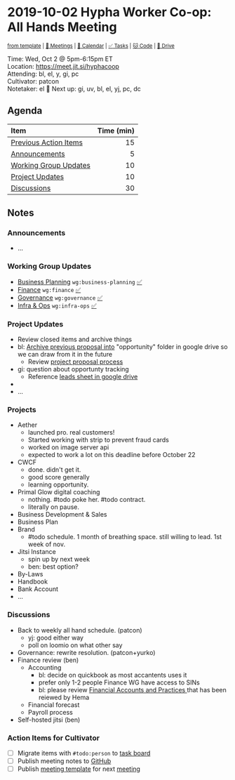# 2019-10-02 Hypha Worker Co-op: All Hands Meeting

<sup>[from template][template] | [:notebook: Meetings][meetings] | [:date: Calendar][calendar] | [:white_check_mark: Tasks][tasks] | [:cat: Code][gh] | [:open_file_folder: Drive][gdrive]</sup>

Time: Wed, Oct 2 @ 5pm-6:15pm ET  
Location:  https://meet.jit.si/hyphacoop  
Attending: bl, el, y, gi, pc  
Cultivator: patcon  
Notetaker: el :raising_hand: Next up: gi, uv, bl, el, yj, pc, dc

## Agenda

| Item                                            | Time (min) |
|:------------------------------------------------|-----------:|
| [Previous Action Items][tasks]                  |         15 |
| [Announcements](#Announcements)                 |          5 |
| [Working Group Updates](#Working-Group-Updates) |         10 |
| [Project Updates](#Project-Updates)             |         10 |
| [Discussions](#Discussions)                     |         30 |

## Notes

### Announcements

- ...

### Working Group Updates

- [Business Planning][biz-wg] `wg:business-planning` [:white_check_mark:](https://github.com/orgs/hyphacoop/projects/2?card_filter_query=label:"wg:business-planning")
- [Finance][fin-wg] `wg:finance` [:white_check_mark:](https://github.com/orgs/hyphacoop/projects/2?card_filter_query=label:"wg:finance")
- [Governance][gov-wg] `wg:governance` [:white_check_mark:](https://github.com/orgs/hyphacoop/projects/2?card_filter_query=label:"wg:goverance")
- [Infra & Ops][ops-wg] `wg:infra-ops` [:white_check_mark:](https://github.com/orgs/hyphacoop/projects/2?card_filter_query=label:"wg:infra-ops")

### Project Updates

- Review closed items and archive things
- bl: [Archive previous proposal into](https://drive.google.com/drive/u/0/folders/16t8LY9henXWVgf7ntWkvLTPbNsvzkYXU) "opportunity" folder in google drive so we can draw from it in the future
    - Review [project proposal process](https://github.com/hyphacoop/handbook/pull/20/files)
- gi: question about opportunty tracking
    - Reference [leads sheet in google drive](https://link.hypha.coop/leads)
- 
- ...

### Projects
- Aether
    - launched pro. real customers!
    - Started working with strip to prevent fraud cards
    - worked on image server api
    - expected to work a lot on this deadline before October 22
- CWCF
    - done. didn't get it.
    - good score generally
    - learning opportunity.
- Primal Glow digital coaching
    - nothing. #todo poke her. #todo contract.
    - literally on pause.
- Business Development & Sales
- Business Plan
- Brand
    - #todo schedule. 1 month of breathing space. still willing to lead. 1st week of nov.
- Jitsi Instance
    - spin up by next week
    - ben: best option?
- By-Laws
- Handbook
- Bank Account
- ...

### Discussions

- Back to weekly all hand schedule. (patcon)
    - yj: good either way
    - poll on loomio on what other say
- Governance: rewrite resolution. (patcon+yurko)
- Finance review (ben)
    - Accounting
        - bl: decide on quickbook as most accantents uses it
        - prefer only 1-2 people Finance WG have access to SINs
        - bl: please review [Financial Accounts and Practices
](https://hackmd.io/aEw_aVVIQwSWRxtKQa7wuQ) that has been reiewed by Hema
    - Financial forecast
    - Payroll process
- Self-hosted jitsi (ben)

### Action Items for Cultivator

- [ ] Migrate items with `#todo:person` to [task board][tasks]
- [ ] Publish meeting notes to [GitHub][gh]
- [ ] Publish [meeting template][template] for next [meeting][meetings]

<!-- Links: Important -->
[template]: https://link.hypha.coop/template
[meetings]: https://link.hypha.coop/meetings
[calendar]: https://link.hypha.coop/calendar
[tasks]:    https://link.hypha.coop/tasks
[gh]:       https://link.hypha.coop/gh
[gdrive]:   https://link.hypha.coop/gdrive

<!-- Links: Working Groups -->
[biz-wg]: https://link.hypha.coop/biz-wg
[fin-wg]: https://link.hypha.coop/fin-wg
[gov-wg]: https://link.hypha.coop/gov-wg
[ops-wg]: https://link.hypha.coop/ops-wg